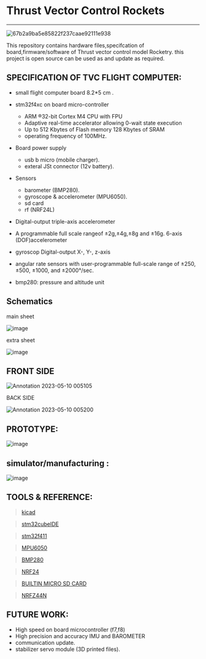 # Thrust Vector Control Rockets
---

![67b2a9ba5e85822f237caae92111e938](https://github.com/Himanshukohale22/CYRUS/assets/114358863/dfa94541-3bb5-4649-9c6f-fd42d23f7af1)

This repository contains hardware files,specifcation of board,firmware/software of Thrust vector control model Rocketry. this project is open source can be used as and update as required.



SPECIFICATION OF TVC FLIGHT COMPUTER:
---
* small flight computer board 8.2*5 cm .
* stm32f4xc on board micro-controller 
  *   ARM ®32-bit Cortex M4 CPU with FPU
  *   Adaptive real-time accelerator allowing 0-wait state execution
  *   Up to 512 Kbytes of Flash memory 128 Kbytes of SRAM
  *   operating frequency of 100MHz.

* Board power supply 
  * usb b micro (mobile charger).
  *  exteral JSt connector (12v battery).
* Sensors 
  * barometer (BMP280).
  * gyroscope & accelerometer (MPU6050). 
  * sd card 
  * rf (NRF24L)

* Digital-output triple-axis accelerometer  
* A programmable full scale rangeof ±2g,±4g,±8g and ±16g. 6-axis (DOF)accelerometer 
* gyroscop Digital-output  X-,  Y-, z-axis
* angular rate sensors with user-programmable full-scale range of ±250, ±500, ±1000, and ±2000°/sec.
* bmp280: pressure and altitude unit

Schematics 
---

main sheet

![image](https://user-images.githubusercontent.com/114358863/235372734-b6e45243-743a-45ab-8b5c-507768e8c4f7.png)

extra sheet

![image](https://user-images.githubusercontent.com/114358863/235372747-855d1a0d-e5c7-4e42-acaa-9c87ecd98d7d.png)


FRONT SIDE 
---
![Annotation 2023-05-10 005105](https://github.com/Himanshukohale22/CYRUS/assets/114358863/7027e85a-7e39-4c4d-8662-5243c76c4fda)

BACK SIDE

![Annotation 2023-05-10 005200](https://github.com/Himanshukohale22/CYRUS/assets/114358863/19e55434-8de7-4ab1-9373-bb3291f6b322)


PROTOTYPE:
---
![image](https://user-images.githubusercontent.com/114358863/235375112-aaeffe35-05db-4942-b74b-6dc5b5e7b0a1.png)



simulator/manufacturing :
---
![image](https://user-images.githubusercontent.com/114358863/235372801-556c1896-745d-46e7-9928-b742bed9c596.png)

TOOLS & REFERENCE:
---
> [kicad](https://www.kicad.org/)

> [stm32cubeIDE](https://www.st.com/en/development-tools/stm32cubeide.html)


> [stm32f411](https://www.st.com/resource/en/datasheet/stm32f411re.pdf)

> [MPU6050](https://invensense.tdk.com/wp-content/uploads/2015/02/MPU-6000-Datasheet1.pdf)

> [BMP280](https://cdn-shop.adafruit.com/datasheets/BST-BMP280-DS001-11.pdf)

> [NRF24](https://www.sparkfun.com/datasheets/Components/SMD/nRF24L01Pluss_Preliminary_Product_Specification_v1_0.pdf)

> [BUILTIN MICRO SD CARD](https://components101.com/modules/micro-sd-card-module-pinout-features-datasheet-alternatives)

> [NRFZ44N](https://pdf1.alldatasheet.com/datasheet-pdf/view/17807/PHILIPS/IRFZ44N.html)


FUTURE WORK:
---

* High speed on board microcontroller (f7,f8)
* High precision and accuracy IMU and BAROMETER 
* communication update.
* stabilizer servo module (3D printed files).

